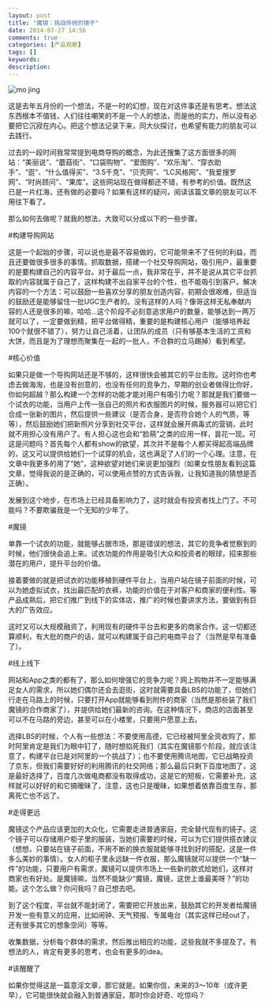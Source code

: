 ```yaml
---
layout: post
title: "魔镜：挑战传统的镜子"
date: 2014-07-27 14:56
comments: true
categories: [产品观察]
tags: []
keywords: 
description: 
---
```

![mo jing](http://photo.iyaxin.com/attachement/jpg/site2/20120904/d4bed9e6027f11afa4b115.JPG)

这是去年五月份的一个想法，不是一时的幻想，现在对这件事还是有思考。想法这东西根本不值钱，人们往往嘲笑的不是一个人的想法，而是他的实力，所以没有必要把它沉寂在内心。把这个想法记录下来，同大伙探讨，也希望有能力的朋友可以去践行。

过去的一段时间我常常提到电商导购的概念，为此还搜集了这方面很多的网站：“美丽说”、“蘑菇街”、“口袋购物”、“爱图购”、“欢乐淘”、“穿衣助手”、“逛”、“什么值得买”、“3.5千克”、“贝壳网”、“LC风格网”、“我爱搜罗网”、“时尚顾问”、“果库”。这些网站现在做得都还不错，有参考的价值。既然这已是一片红海，还有做的必要吗？如果有这样的疑问，阅读该篇文章的朋友可以不用往下看了。

那么如何去做呢？就我的想法，大致可以分成以下的一些步骤。

#构建导购网站

这是一个起始的步骤，可以说也是最不容易做的，它可能带来不了任何的利益，而且还要做很多很多的事情。抓取数据，搭建一个社交导购网站，吸引用户，最重要的是要构建自己的内容平台。对于最后一点，我非常在乎，并不是说从其它平台抓取的内容就属于自己了，这样构建不出自家平台的个性，也不能吸引到客户。解决内容的一个方法：可以鼓励一些喜欢分享的朋友创造内容，初期会很艰难，但适当的鼓励还是能够留住一批UGC生产者的。没有这样的人吗？像哥这样无私奉献内容的人还是很多的嘛，哈哈...这个阶段不必刻意追求用户的数量，能够达到一两万就可以了，一定要做到精，把平台做得精，重要的是构建核心用户（能够培养起100个就很不错了），努力让自己活着，让团队的成员（只有够基本生活的工资和大饼，而且是为了理想而聚集在一起的一批人，不合群的立马踢掉）看到希望。

<!--more-->
#核心价值

如果只是做一个导购网站还是不够的，这样很快会被其它的平台击败。这时你也考虑去做海淘，也是没有创意的，也没有任何的竞争力，早期的创业者做得比你好，你如何超越？那么构建一个怎样的功能才能对用户有吸引力呢？那就是我们要做一个试衣的功能，当用户上传一张自己的照片和衣服图片的时候，服务器可以把它们合成一张新的图片，然后提供一些建议（是否合身，是否符合她个人的气质，等等），然后鼓励她们把新照片分享到社交平台，这样就会展开病毒式的营销，此时就不用担心没有用户了。有人担心这也会和“脸萌”之类的应用一样，昙花一现。可这是问题吗？首先每个人都有show的欲望，其次并不是每个人都买得起高端品牌的，这又可以提供给她们一个试穿的机会，这也满足了人们的一个心理。注意，在文章中我更多的用了“她”，这种欲望对她们来说更加强烈（如果女性朋友看到这篇文章，觉得我说的是正确的，可以使用点赞的方式告诉我，让我知道我的猜想是否正确）。

发展到这个地步，在市场上已经具备影响力了，这时就会有投资者找上门了。不可能吗？不要欺骗我是一个无知的少年了。


#魔镜

单靠一个试衣的功能，就能够占据市场，那是错误的想法，其它的竞争者觉察到的时候，他们很快会追上来。试衣功能的作用是吸引大众和投资者的眼球，招来那些潜在的用户，提升平台的价值。

接着要做的就是把试衣的功能移植到硬件平台上，当用户站在镜子前面的时候，可以为她虚拟试衣，找出最匹配的衣裤，功能的价值在于对客户和商家的便利性。等产品成熟后，把它们推广到线下的实体店，推广的时候也要讲求方法，要做到有巨大的广告效应。

这时又可以大规模融资了，利用现有的硬件平台去和更多的商家合作。这一切都还算顺利，有大批的商户的话，就可以构建属于自己的电商平台了（当然是早有准备了）。


#线上线下

网站和App之类的都有了，那么如何增强它的竞争力呢？网上购物并不一定能够满足女人的需求，所以她们偶尔还会去逛街，这时就需要具备LBS的功能了，但她们行走在马路上的时候，只要打开App就能够看到附件的商家（当然是那些装了我们魔镜的合作商家了），并提供给她们最新的咨询。在这种情况下，商店的店面甚至可以不在马路的旁边，甚至可以在小楼里，只要用户愿意上去。

选择LBS的时候，个人有一些想法：不要使用高德，它已经被阿里全资收购了，那时阿里肯定是我们为眼中钉了，随时想掐死我们（其实在魔镜那个阶段，就应该注意了，构建平台已是对阿里的一个挑战了）；也不要使用腾讯地图，它已战略投资了京东，但我们需要好好的利用腾讯的社交网络；那么最后只剩下百度地图了，这是最好选择了，百度几次做电商都没有取得成功，这是它的短板，它需要补充，这样就可以好好的和它搞暧昧了，注意，这也只是暧昧，如果想着依靠百度生存，那离死亡也不远了。


#走得更远

魔镜这个产品应该更加的大众化，它需要走进普通家庭，完全替代现有的镜子。这个镜子可以存储用户柜子里的服装，当她们需要的时候，可以为它们提供搭衣建议（想想，只要站在镜子前面，不用不断的换衣服就能够寻找到好的搭配，这是一件多么美妙的事情）。女人的柜子里永远缺一件衣服，那么魔镜就可以提供一个“缺一件”的功能，只要用户有需求，魔镜可以提供市场上一些新的款式给她们，这样对商家也有好处。是魔镜嘛，当然不能缺少“魔镜，魔镜，这世上谁最美呀？”的功能。这个怎么做？你问我吗？自己想去吧。

到了这个程度，平台就不能封闭了，需要把它开放出来，鼓励其它的开发者给魔镜开发一些有意义的应用，比如闹钟、天气预报、专属电台（其实这样已经out了，还有很多其它的想象空间）等等。

收集数据，分析每个群体的需求，然后推出相应的功能，这些我就不多提及了。有想法的人，肯定有更多的思考，也会有更多的idea。


#该醒醒了

如果你觉得这是一篇意淫文章，那它就是。如果你信，未来的3～10年（或许更早），它可能很快就会融入到普通家庭，那时你会好奇、吃惊吗？